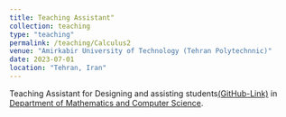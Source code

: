 ```yaml
---
title: Teaching Assistant"
collection: teaching
type: "teaching"
permalink: /teaching/Calculus2
venue: "Amirkabir University of Technology (Tehran Polytechnnic)"
date: 2023-07-01
location: "Tehran, Iran"
---
```


Teaching Assistant for Designing and assisting students[(GitHub-Link)](https://github.com/mosi2002/Calculus2) in [Department of Mathematics and Computer Science](https://math.aut.ac.ir/en).


